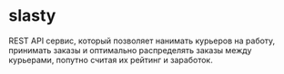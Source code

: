 # slasty

REST API сервис, который позволяет нанимать курьеров на работу,
принимать заказы и оптимально распределять заказы между курьерами,
попутно считая их рейтинг и заработок.
